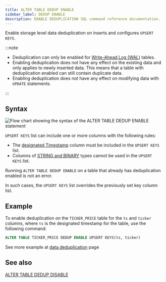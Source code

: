 ```yaml
---
title: ALTER TABLE DEDUP ENABLE
sidebar_label: DEDUP ENABLE
description: ENABLE DEDUPLICATION SQL command reference documentation.
---
```


Enable storage level data deduplication on inserts and configures `UPSERT KEYS`.

:::note

- Deduplication can only be enabled for
  [Write-Ahead Log (WAL)](/docs/concept/write-ahead-log) tables.
- Enabling deduplication does not have any effect on the existing data and only
  applies to newly inserted data. This means that a table with deduplication
  enabled can still contain duplicate data.
- Enabling deduplication does not have any effect on modifying data with
  `UPDATE` statements.

:::

## Syntax

![Flow chart showing the syntax of the ALTER TABLE DEDUP ENABLE statement](/img/docs/diagrams/enableDedup.svg)

`UPSERT KEYS` list can include one or more columns with the following rules:

- The [designated Timestamp](/docs/concept/designated-timestamp) column must be
  included in the `UPSERT KEYS` list.
- Columns of [STRING and BINARY](/docs/reference/sql/datatypes) types cannot be
  used in the `UPSERT KEYS` list.

Running `ALTER TABLE DEDUP ENABLE` on a table that already has deduplication
enabled is not an error.

In such cases, the `UPSERT KEYS` list overrides the previously set key column
list.

## Example

To enable deduplication on the `TICKER_PRICE` table for the `ts` and `ticker`
columns, where `ts` is the designated timestamp for the table, use the following
command:

```sql
ALTER TABLE TICKER_PRICE DEDUP ENABLE UPSERT KEYS(ts, ticker)
```

See more example at [data deduplication](/docs/concept/deduplication#example)
page

## See also

[ALTER TABLE DEDUP DISABLE](/docs/reference/sql/alter-table-disable-deduplication)
